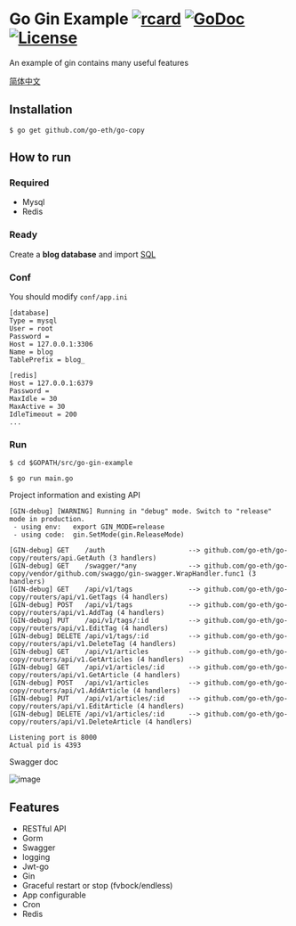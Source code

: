 # Go Gin Example [![rcard](https://goreportcard.com/badge/github.com/go-eth/go-copy)](https://goreportcard.com/report/github.com/go-eth/go-copy) [![GoDoc](http://img.shields.io/badge/go-documentation-blue.svg?style=flat-square)](https://godoc.org/github.com/go-eth/go-copy) [![License](http://img.shields.io/badge/license-mit-blue.svg?style=flat-square)](https://raw.githubusercontent.com/go-eth/go-copy/master/LICENSE)

An example of gin contains many useful features

[简体中文](https://github.com/go-eth/go-copy/blob/master/README_ZH.md)

## Installation
```
$ go get github.com/go-eth/go-copy
```

## How to run

### Required

- Mysql
- Redis

### Ready

Create a **blog database** and import [SQL](https://github.com/go-eth/go-copy/blob/master/docs/sql/blog.sql)

### Conf

You should modify `conf/app.ini`

```
[database]
Type = mysql
User = root
Password =
Host = 127.0.0.1:3306
Name = blog
TablePrefix = blog_

[redis]
Host = 127.0.0.1:6379
Password =
MaxIdle = 30
MaxActive = 30
IdleTimeout = 200
...
```

### Run
```
$ cd $GOPATH/src/go-gin-example

$ go run main.go 
```

Project information and existing API

```
[GIN-debug] [WARNING] Running in "debug" mode. Switch to "release" mode in production.
 - using env:	export GIN_MODE=release
 - using code:	gin.SetMode(gin.ReleaseMode)

[GIN-debug] GET    /auth                     --> github.com/go-eth/go-copy/routers/api.GetAuth (3 handlers)
[GIN-debug] GET    /swagger/*any             --> github.com/go-eth/go-copy/vendor/github.com/swaggo/gin-swagger.WrapHandler.func1 (3 handlers)
[GIN-debug] GET    /api/v1/tags              --> github.com/go-eth/go-copy/routers/api/v1.GetTags (4 handlers)
[GIN-debug] POST   /api/v1/tags              --> github.com/go-eth/go-copy/routers/api/v1.AddTag (4 handlers)
[GIN-debug] PUT    /api/v1/tags/:id          --> github.com/go-eth/go-copy/routers/api/v1.EditTag (4 handlers)
[GIN-debug] DELETE /api/v1/tags/:id          --> github.com/go-eth/go-copy/routers/api/v1.DeleteTag (4 handlers)
[GIN-debug] GET    /api/v1/articles          --> github.com/go-eth/go-copy/routers/api/v1.GetArticles (4 handlers)
[GIN-debug] GET    /api/v1/articles/:id      --> github.com/go-eth/go-copy/routers/api/v1.GetArticle (4 handlers)
[GIN-debug] POST   /api/v1/articles          --> github.com/go-eth/go-copy/routers/api/v1.AddArticle (4 handlers)
[GIN-debug] PUT    /api/v1/articles/:id      --> github.com/go-eth/go-copy/routers/api/v1.EditArticle (4 handlers)
[GIN-debug] DELETE /api/v1/articles/:id      --> github.com/go-eth/go-copy/routers/api/v1.DeleteArticle (4 handlers)

Listening port is 8000
Actual pid is 4393
```
Swagger doc

![image](https://i.imgur.com/bVRLTP4.jpg)

## Features

- RESTful API
- Gorm
- Swagger
- logging
- Jwt-go
- Gin
- Graceful restart or stop (fvbock/endless)
- App configurable
- Cron
- Redis